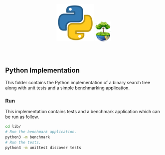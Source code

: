 <br /><br /><br /><br />
<p align="center">
  <img width="120" src="../../assets/python.png" />
  <img width="50" src="../../assets/icon.png" />
</p>
<br /><br />

## Python Implementation

This folder contains the Python implementation of a binary search tree along with unit tests and a simple benchmarking application.

### Run

This implementation contains tests and a benchmark application which can be run as follow.

```bash
cd lib/
# Run the benchmark application.
python3 -m benchmark
# Run the tests.
python3 -m unittest discover tests
```
